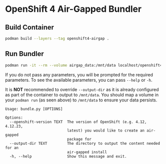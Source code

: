 # OpenShift 4 Air-Gapped Bundler

## Build Container

```bash
podman build --layers --tag openshift4-airgap .
```

## Run Bundler

```bash
podman run -it --rm --volume airgap_data:/mnt/data localhost/openshift4-airgap
```

If you do not pass any parameters, you will be prompted for the required
parameters. To see the available parameters, you can pass `--help` or `-h`.

It is **NOT** recommended to override `--output-dir` as it is already
configured as part of the container to output to `/mnt/data`. You should map a
volume in your `podman run` (as seen above) to `/mnt/data` to ensure your data
persists.

```
Usage: bundle.py [OPTIONS]

Options:
  --openshift-version TEXT  The version of OpenShift (e.g. 4.12, 4.12.23,
                            latest) you would like to create an air-gapped
                            package for
  --output-dir TEXT         The directory to output the content needed for an
                            air-gapped install
  -h, --help                Show this message and exit.
```

